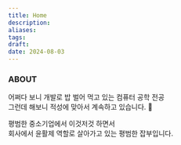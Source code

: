 ```yaml
---
title: Home
description: 
aliases: 
tags: 
draft: 
date: 2024-08-03
---
```

### ABOUT

어쩌다 보니 개발로 밥 벌어 먹고 있는 컴퓨터 공학 전공\
그런데 해보니 적성에 맞아서 계속하고 있습니다. 🤣

평범한 중소기업에서 이것저것 하면서\
회사에서 윤활제 역할로 살아가고 있는 평범한 잡부입니다.










